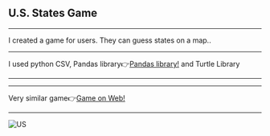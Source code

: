 <h2>U.S. States Game</h2>
<hr>
<p>I created a game for users. They can guess states on a map..</p>
<hr>
<span>I used python CSV, Pandas library👉<span><a href='https://docs.python.org/3/library/filesys.html'>Pandas library!</a> and Turtle Library
<hr>
<hr>
<span>Very similar game👉<span><a href='https://www.sporcle.com/games/g/states'>Game on Web!</a>
<hr>
<img src='us_states_game.gif' alt=US states game/>
